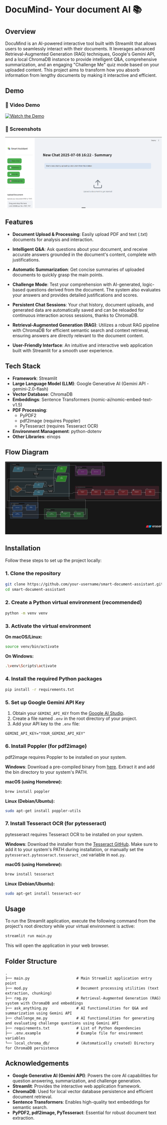 # DocuMind- Your document AI 📚

## Overview

DocuMind is an AI-powered interactive tool built with Streamlit that allows users to seamlessly interact with their documents. It leverages advanced Retrieval-Augmented Generation (RAG) techniques, Google's Gemini API, and a local ChromaDB instance to provide intelligent Q&A, comprehensive summarization, and an engaging "Challenge Me" quiz mode based on your uploaded content. This project aims to transform how you absorb information from lengthy documents by making it interactive and efficient.

## Demo

### 🎥 Video Demo
[![Watch the Demo](https://img.shields.io/badge/Watch%20Demo-Loom-FF6B6B?style=for-the-badge&logo=loom)](https://www.loom.com/share/123e7fe477b849898480e4038200c998?sid=7d9790e1-869b-4cf2-9224-978ae51e8b47)

### 📸 Screenshots
![Application Screenshot](image.png)

## Features

- **Document Upload & Processing**: Easily upload PDF and text (.txt) documents for analysis and interaction.

- **Intelligent Q&A**: Ask questions about your document, and receive accurate answers grounded in the document's content, complete with justifications.

- **Automatic Summarization**: Get concise summaries of uploaded documents to quickly grasp the main points.

- **Challenge Mode**: Test your comprehension with AI-generated, logic-based questions derived from the document. The system also evaluates your answers and provides detailed justifications and scores.

- **Persistent Chat Sessions**: Your chat history, document uploads, and generated data are automatically saved and can be reloaded for continuous interaction across sessions, thanks to ChromaDB.

- **Retrieval-Augmented Generation (RAG)**: Utilizes a robust RAG pipeline with ChromaDB for efficient semantic search and context retrieval, ensuring answers are directly relevant to the document content.

- **User-Friendly Interface**: An intuitive and interactive web application built with Streamlit for a smooth user experience.



## Tech Stack

- **Framework**: Streamlit
- **Large Language Model (LLM)**: Google Generative AI (Gemini API - gemini-2.0-flash)
- **Vector Database**: ChromaDB
- **Embeddings**: Sentence Transformers (nomic-ai/nomic-embed-text-v1.5)
- **PDF Processing**:
  - PyPDF2
  - pdf2image (requires Poppler)
  - PyTesseract (requires Tesseract OCR)
- **Environment Management**: python-dotenv
- **Other Libraries**: einops

## Flow Diagram
![Application Flow Diagram](Smart-Assistant-Flow-Diagram.svg)

## Installation

Follow these steps to set up the project locally:

### 1. Clone the repository

```bash
git clone https://github.com/your-username/smart-document-assistant.git
cd smart-document-assistant
```

### 2. Create a Python virtual environment (recommended)

```bash
python -m venv venv
```

### 3. Activate the virtual environment

**On macOS/Linux:**
```bash
source venv/bin/activate
```

**On Windows:**
```bash
.\venv\Scripts\activate
```

### 4. Install the required Python packages

```bash
pip install -r requirements.txt
```

### 5. Set up Google Gemini API Key

1. Obtain your `GEMINI_API_KEY` from the [Google AI Studio](https://aistudio.google.com/).
2. Create a file named `.env` in the root directory of your project.
3. Add your API key to the `.env` file:

```env
GEMINI_API_KEY="YOUR_GEMINI_API_KEY"
```

### 6. Install Poppler (for pdf2image)

pdf2image requires Poppler to be installed on your system.

**Windows**: Download a pre-compiled binary from [here](https://blog.alivate.com.au/poppler-windows/). Extract it and add the bin directory to your system's PATH.

**macOS (using Homebrew):**
```bash
brew install poppler
```

**Linux (Debian/Ubuntu):**
```bash
sudo apt-get install poppler-utils
```

### 7. Install Tesseract OCR (for pytesseract)

pytesseract requires Tesseract OCR to be installed on your system.

**Windows**: Download the installer from the [Tesseract GitHub](https://github.com/UB-Mannheim/tesseract/wiki). Make sure to add it to your system's PATH during installation, or manually set the `pytesseract.pytesseract.tesseract_cmd` variable in `mod.py`.

**macOS (using Homebrew):**
```bash
brew install tesseract
```

**Linux (Debian/Ubuntu):**
```bash
sudo apt-get install tesseract-ocr
```

## Usage

To run the Streamlit application, execute the following command from the project's root directory while your virtual environment is active:

```bash
streamlit run main.py
```

This will open the application in your web browser.

## Folder Structure

```
.
├── main.py                     # Main Streamlit application entry point
├── mod.py                      # Document processing utilities (text extraction, chunking)
├── rag.py                      # Retrieval-Augmented Generation (RAG) system with ChromaDB and embeddings
├── ask_anything.py             # AI functionalities for Q&A and summarization using Gemini API
├── challenge_me.py             # AI functionalities for generating and evaluating challenge questions using Gemini API
├── requirements.txt            # List of Python dependencies
├── .env.example                # Example file for environment variables
└── local_chroma_db/            # (Automatically created) Directory for ChromaDB persistence
```



## Acknowledgements

- **Google Generative AI (Gemini API)**: Powers the core AI capabilities for question answering, summarization, and challenge generation.
- **Streamlit**: Provides the interactive web application framework.
- **ChromaDB**: Used for local vector database persistence and efficient document retrieval.
- **Sentence Transformers**: Enables high-quality text embeddings for semantic search.
- **PyPDF2, pdf2image, PyTesseract**: Essential for robust document text extraction.
